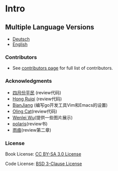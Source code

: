 # Intro

## Multiple Language Versions

* [Deutsch](de/preface.md)
* [English](en/preface.md)

### Contributors

* See [contributors page](https://github.com/astaxie/build-web-application-with-golang/graphs/contributors) for full list of contributors.

### Acknowledgments

* [四月份平民](https://plus.google.com/110445767383269817959) \(review代码\)
* [Hong Ruiqi](https://github.com/hongruiqi) \(review代码\)
* [BianJiang](https://github.com/border) \(编写go开发工具Vim和Emacs的设置\)
* [Oling Cat](https://github.com/OlingCat)\(review代码\)
* [Wenlei Wu](mailto:spadesacn@gmail.com)\(提供一些图片展示\)
* [polaris](https://github.com/polaris1119)\(review书\)
* [雨痕](https://github.com/qyuhen)\(review第二章\)

### License

Book License: [CC BY-SA 3.0 License](http://creativecommons.org/licenses/by-sa/3.0/)

Code License: [BSD 3-Clause License](https://github.com/astaxie/build-web-application-with-golang/blob/master/LICENSE.md>)

